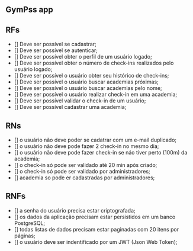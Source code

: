 ## GymPss app

## RFs

- [] Deve ser possível se cadastrar;
- [] Deve ser possível se autenticar;
- [] Deve ser possível obter o perfil de um usuário logado;
- [] Deve ser possível obter o número de check-ins realizados pelo usuário logado;
- [] Deve ser possível o usuário obter seu histórico de check-ins;
- [] Deve ser possível o usuário buscar academias próximas;
- [] Deve ser possível o usuário buscar academias pelo nome;
- [] Deve ser possível o usuário realizar check-in em uma academia;
- [] Deve ser possível validar o check-in de um usuário;
- [] Deve ser possível cadastrar uma academia;

## RNs

- [] o usuário não deve poder se cadatrar com um e-mail duplicado;
- [] o usuário não deve pode fazer 2 check-in no mesmo dia;
- [] o usuário não deve pode fazer check-in se náo tiver perto (100m) da academia;
- [] o check-in só pode ser validado até 20 min após criado;
- [] o check-in só pode ser validado por administradores;
- [] academia so pode er cadastradas por  administradores;

## RNFs

- [] a senha do usuário precisa estar criptografada;
- [] os dados da aplicação precisam estar persistidos em um banco PostgreSQL;
- [] todas listas de dados precisam estar paginadas com 20 itens por páginas;
- [] o usuário deve ser  indentificado por um JWT (Json Web Token);